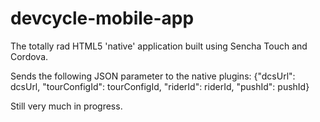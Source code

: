devcycle-mobile-app
===================

The totally rad HTML5 'native' application built using Sencha Touch and Cordova. 

Sends the following JSON parameter to the native plugins:
{"dcsUrl": dcsUrl, "tourConfigId": tourConfigId, "riderId": riderId, "pushId": pushId}

Still very much in progress.
